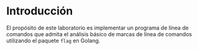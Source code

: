 # Introducción

El propósito de este laboratorio es implementar un programa de línea de comandos que admita el análisis básico de marcas de línea de comandos utilizando el paquete `flag` en Golang.
